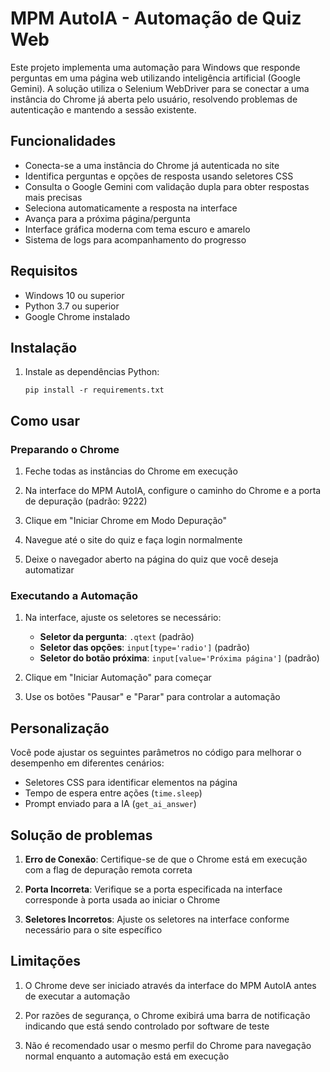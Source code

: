 # MPM AutoIA - Automação de Quiz Web

Este projeto implementa uma automação para Windows que responde perguntas em uma página web utilizando inteligência artificial (Google Gemini). A solução utiliza o Selenium WebDriver para se conectar a uma instância do Chrome já aberta pelo usuário, resolvendo problemas de autenticação e mantendo a sessão existente.

## Funcionalidades

- Conecta-se a uma instância do Chrome já autenticada no site
- Identifica perguntas e opções de resposta usando seletores CSS
- Consulta o Google Gemini com validação dupla para obter respostas mais precisas
- Seleciona automaticamente a resposta na interface
- Avança para a próxima página/pergunta
- Interface gráfica moderna com tema escuro e amarelo
- Sistema de logs para acompanhamento do progresso

## Requisitos

- Windows 10 ou superior
- Python 3.7 ou superior
- Google Chrome instalado

## Instalação

1. Instale as dependências Python:
   ```
   pip install -r requirements.txt
   ```

## Como usar

### Preparando o Chrome

1. Feche todas as instâncias do Chrome em execução

2. Na interface do MPM AutoIA, configure o caminho do Chrome e a porta de depuração (padrão: 9222)

3. Clique em "Iniciar Chrome em Modo Depuração"

4. Navegue até o site do quiz e faça login normalmente

5. Deixe o navegador aberto na página do quiz que você deseja automatizar

### Executando a Automação

1. Na interface, ajuste os seletores se necessário:
   - **Seletor da pergunta**: `.qtext` (padrão)
   - **Seletor das opções**: `input[type='radio']` (padrão)
   - **Seletor do botão próxima**: `input[value='Próxima página']` (padrão)

2. Clique em "Iniciar Automação" para começar

3. Use os botões "Pausar" e "Parar" para controlar a automação

## Personalização

Você pode ajustar os seguintes parâmetros no código para melhorar o desempenho em diferentes cenários:

- Seletores CSS para identificar elementos na página
- Tempo de espera entre ações (`time.sleep`)
- Prompt enviado para a IA (`get_ai_answer`)

## Solução de problemas

1. **Erro de Conexão**: Certifique-se de que o Chrome está em execução com a flag de depuração remota correta

2. **Porta Incorreta**: Verifique se a porta especificada na interface corresponde à porta usada ao iniciar o Chrome

3. **Seletores Incorretos**: Ajuste os seletores na interface conforme necessário para o site específico

## Limitações

1. O Chrome deve ser iniciado através da interface do MPM AutoIA antes de executar a automação

2. Por razões de segurança, o Chrome exibirá uma barra de notificação indicando que está sendo controlado por software de teste

3. Não é recomendado usar o mesmo perfil do Chrome para navegação normal enquanto a automação está em execução